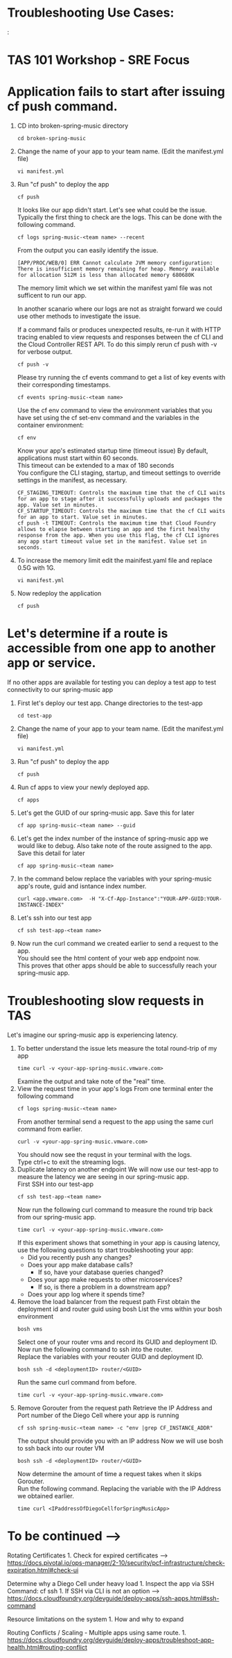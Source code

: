 # Troubleshooting Use Cases:

:  
        <!-- 
        https://docs.cloudfoundry.org/devguide/deploy-apps/large-app-deploy.html
        https://docs.cloudfoundry.org/devguide/deploy-apps/troubleshoot-app-health.html#time  
        https://docs.cloudfoundry.org/adminguide/troubleshooting_slow_requests.html 
        https://docs.cloudfoundry.org/adminguide/troubleshooting_slow_requests.html#app_logs
        https://docs.cloudfoundry.org/devguide/deploy-apps/troubleshoot-app-health.html#time
        https://docs.pivotal.io/ops-manager/2-10/security/pcf-infrastructure/check-expiration.html#check-ui
        https://docs.cloudfoundry.org/concepts/http-routing.html#app-instance-routing
        https://docs.cloudfoundry.org/adminguide/troubleshooting_slow_requests.html#duplicate-latency
        -->

# TAS 101 Workshop - SRE Focus 

# Application fails to start after issuing cf push command.  

1. CD into broken-spring-music directory  
    ```
    cd broken-spring-music
    ```
2. Change the name of your app to your team name. (Edit the manifest.yml file) 
    ```
    vi manifest.yml
    ```
3. Run "cf push" to deploy the app
    ```
    cf push
    ```
    It looks like our app didn't start.  Let's see what could be the issue.   
    Typically the first thing to check are the logs.  This can be done with the following command.  
    ```
    cf logs spring-music-<team name> --recent
    ```
    From the output you can easily identify the issue.  
    ```
    [APP/PROC/WEB/0] ERR Cannot calculate JVM memory configuration: There is insufficient memory remaining for heap. Memory available for allocation 512M is less than allocated memory 680680K
    ```
    The memory limit which we set within the manifest yaml file was not sufficent to run our app.  

    In another scanario where our logs are not as straight forward we could use other methods to investigate the issue.   

    If a command fails or produces unexpected results, re-run it with HTTP tracing enabled to view requests and responses between the cf CLI and the Cloud Controller REST API.
    To do this simply rerun cf push with -v for verbose output.  
    ```
    cf push -v 
    ```
    Please try running the cf events command to get a list of key events with their corresponding timestamps.   
    ```
    cf events spring-music-<team name>
    ```
    Use the cf env command to view the environment variables that you have set using the cf set-env command and the variables in the container environment:
    ```
    cf env
    ```
    Know your app's estimated startup time (timeout issue)
    By default, applications must start within 60 seconds.  
    This timeout can be extended to a max of 180 seconds  
    You configure the CLI staging, startup, and timeout settings to override settings in the manifest, as necessary. 
    ```
    CF_STAGING_TIMEOUT: Controls the maximum time that the cf CLI waits for an app to stage after it successfully uploads and packages the app. Value set in minutes.
    CF_STARTUP_TIMEOUT: Controls the maximum time that the cf CLI waits for an app to start. Value set in minutes.
    cf push -t TIMEOUT: Controls the maximum time that Cloud Foundry allows to elapse between starting an app and the first healthy response from the app. When you use this flag, the cf CLI ignores any app start timeout value set in the manifest. Value set in seconds.
    ```

4. To increase the memory limit edit the mainifest.yaml file and replace 0.5G with 1G.  
    ```
    vi manifest.yml 
    ```
5.  Now redeploy the application 
    ```
    cf push 
    ```

# Let's determine if a route is accessible from one app to another app or service.   

If no other apps are available for testing you can deploy a test app to test connectivity to our spring-music app

1. First let's deploy our test app.  Change directories to the test-app 
    ```
    cd test-app 
    ```
2. Change the name of your app to your team name. (Edit the manifest.yml file) 
    ```
    vi manifest.yml
    ```
3. Run "cf push" to deploy the app
    ```
    cf push
    ```
4. Run cf apps to view your newly deployed app.   
    ```
    cf apps
    ```
5. Let's get the GUID of our spring-music app.  Save this for later 
    ```
    cf app spring-music-<team name> --guid
    ```
6. Let's get the index number of the instance of spring-music app we would like to debug. Also take note of the route assigned to the app.  Save this detail for later
    ```
    cf app spring-music-<team name> 
    ```
7. In the command below replace the variables with your spring-music app's route, guid and isntance index number.  
    ```
    curl <app.vmware.com>  -H "X-Cf-App-Instance":"YOUR-APP-GUID:YOUR-INSTANCE-INDEX"
    ```
8. Let's ssh into our test app 
    ```
    cf ssh test-app-<team name>
    ```
9. Now run the curl command we created earlier to send a request to the app.   
    You should see the html content of your web app endpoint now.   
    This proves that other apps should be able to successfully reach your spring-music app.   


# Troubleshooting slow requests in TAS 

Let's imagine our spring-music app is experiencing latency.  
1. To better understand the issue lets measure the total round-trip of my app 
    ```
    time curl -v <your-app-spring-music.vmware.com>
    ```
    Examine the output and take note of the "real" time.  
2. View the request time in your app's logs 
    From one terminal enter the following command
    ```
    cf logs spring-music-<team name>
    ```
    From another terminal send a request to the app using the same curl command from earlier.   
    ```
    curl -v <your-app-spring-music.vmware.com>
    ```
    You should now see the requst in your terminal with the logs.   
    Type ctrl+c to exit the streaming logs.   
3. Duplicate latency on another endpoint
    We will now use our test-app to measure the latency we are seeing in our spring-music app.   
    First SSH into our test-app 
    ```
    cf ssh test-app-<team name>
    ```
    Now run the following curl command to measure the round trip back from our spring-music app.   
    ```
    time curl -v <your-app-spring-music.vmware.com>  
    ```
    If this experiment shows that something in your app is causing latency, use the following questions to start troubleshooting your app:
    * Did you recently push any changes?
    * Does your app make database calls?
        * If so, have your database queries changed?
    * Does your app make requests to other microservices?
        * If so, is there a problem in a downstream app?
    * Does your app log where it spends time? 
4. Remove the load balancer from the request path 
    First obtain the deployment id and router guid using bosh 
    List the vms within your bosh environment 
    ```
    bosh vms 
    ```
    Select one of your router vms and record its GUID and deployment ID.   
    Now run the following command to ssh into the router.  
    Replace the variables with your reouter GUID and deployment ID.  
    ```
    bosh ssh -d <deploymentID> router/<GUID>
    ```
    Run the same curl command from before.   
    ```
    time curl -v <your-app-spring-music.vmware.com> 
    ```
5. Remove Gorouter from the request path 
    Retrieve the IP Address and Port number of the Diego Cell where your app is running 
    ```
    cf ssh spring-music-<team name> -c "env |grep CF_INSTANCE_ADDR"
    ```
    The output should provide you with an IP address 
    Now we will use bosh to ssh back into our router VM
    ```
    bosh ssh -d <deploymentID> router/<GUID>
    ```
    Now determine the amount of time a request takes when it skips Gorouter.  
    Run the following command. Replacing the variable with the IP Address we obtained earlier. 
    ```
    time curl <IPaddressOfDiegoCellforSpringMusicApp>
    ```




# To be continued --> 


Rotating Certificates 
    1. Check for expired certificates 
    --> https://docs.pivotal.io/ops-manager/2-10/security/pcf-infrastructure/check-expiration.html#check-ui


Determine why a Diego Cell under heavy load 
    1. Inspect the app via SSH 
    Command: cf ssh <app name>
        1. If SSH via CLI is not an option
            --> https://docs.cloudfoundry.org/devguide/deploy-apps/ssh-apps.html#ssh-command


Resource limitations on the system
    1. How and why to expand
    

Routing Conflicts / Scaling - Multiple apps using same route. 
    1. https://docs.cloudfoundry.org/devguide/deploy-apps/troubleshoot-app-health.html#routing-conflict
